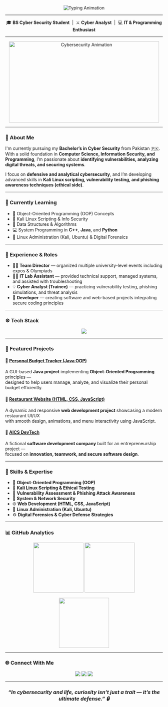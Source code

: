 <!-- Typing animation (recommended, github-friendly) -->
<div align="center">
  <img src="https://readme-typing-svg.herokuapp.com?font=Consolas&weight=500&size=28&pause=1000&color=00C2FF&center=true&vCenter=true&width=700&lines=Hey+I+am+Musaib+Khan+%F0%9F%91%8B;Cyber+Security+Student;Developer+%7C+Programmer+%7C+Tech+Enthusiast" alt="Typing Animation" />
</div>


---

<p align="center">
  🎓 <b>BS Cyber Security Student</b> &nbsp;|&nbsp; ⚔️ <b>Cyber Analyst</b> &nbsp;|&nbsp; 💻 <b>IT & Programming Enthusiast</b>
</p>

---

<div align="center">
  <img src="https://media.giphy.com/media/qgQUggAC3Pfv687qPC/giphy.gif" width="480" height="260" alt="Cybersecurity Animation">
</div>

---

### 🧠 About Me

I'm currently pursuing my **Bachelor’s in Cyber Security** from Pakistan 🇵🇰.  
With a solid foundation in **Computer Science, Information Security, and Programming**, I’m passionate about **identifying vulnerabilities, analyzing digital threats, and securing systems**.  

I focus on **defensive and analytical cybersecurity**, and I’m developing advanced skills in **Kali Linux scripting, vulnerability testing, and phishing awareness techniques (ethical side)**.

---

### 🚀 Currently Learning

- 🧩 Object-Oriented Programming (OOP) Concepts  
- 🔐 Kali Linux Scripting & Info Security  
- 🧠 Data Structures & Algorithms  
- 💻 System Programming in **C++**, **Java**, and **Python**  
- 🐧 Linux Administration (Kali, Ubuntu) & Digital Forensics  

---

### 💼 Experience & Roles

- 🧑‍💼 **Team Director** — organized multiple university-level events including expos & Olympiads  
- 🧑‍💻 **IT Lab Assistant** — provided technical support, managed systems, and assisted with troubleshooting  
- 💡 **Cyber Analyst (Trainee)** — practicing vulnerability testing, phishing simulations, and threat analysis  
- 🔧 **Developer** — creating software and web-based projects integrating secure coding principles  

---

### ⚙️ Tech Stack

<p align="center">
  <img src="https://skillicons.dev/icons?i=cpp,java,python,html,css,javascript,ubuntu,kali,git,vscode,visualstudio,windows&perline=6" />
</p>

---

### 🧩 Featured Projects

#### 🔹 [Personal Budget Tracker (Java OOP)](#)
A GUI-based **Java project** implementing **Object-Oriented Programming** principles —  
designed to help users manage, analyze, and visualize their personal budget efficiently.

#### 🔹 [Restaurant Website (HTML, CSS, JavaScript)](#)
A dynamic and responsive **web development project** showcasing a modern restaurant UI/UX  
with smooth design, animations, and menu interactivity using JavaScript.

#### 🔹 [AICS DevTech](#)
A fictional **software development company** built for an entrepreneurship project —  
focused on **innovation, teamwork, and secure software design**.

---

### 🧰 Skills & Expertise

- 🧠 **Object-Oriented Programming (OOP)**  
- 🔐 **Kali Linux Scripting & Ethical Testing**  
- 🧪 **Vulnerability Assessment & Phishing Attack Awareness**  
- 🧰 **System & Network Security**  
- 🌐 **Web Development (HTML, CSS, JavaScript)**  
- 🐧 **Linux Administration (Kali, Ubuntu)**  
- ⚙️ **Digital Forensics & Cyber Defense Strategies**

---

### 📊 GitHub Analytics

<p align="center">
  <img src="https://github-readme-stats.vercel.app/api?username=musabkhan096&show_icons=true&theme=github_dark&hide_border=true" height="160" />
  <img src="https://github-readme-streak-stats.herokuapp.com/?user=musabkhan096&theme=github-dark&hide_border=true" height="160" />
</p>

<p align="center">
  <img src="https://github-readme-stats.vercel.app/api/top-langs/?username=musabkhan096&layout=compact&theme=github_dark&hide_border=true" height="160" />
</p>

---

### 🌐 Connect With Me

<p align="center">
  <a href="mailto:m.ksoomrah@gmail.com"><img src="https://img.shields.io/badge/Email-58a6ff?style=for-the-badge&logo=gmail&logoColor=white" /></a>
  <a href="https://github.com/musabkhan096"><img src="https://img.shields.io/badge/GitHub-161b22?style=for-the-badge&logo=github&logoColor=white" /></a>
  <a href="https://www.linkedin.com/in/musaib-khan-a4037536b"><img src="https://img.shields.io/badge/LinkedIn-0A66C2?style=for-the-badge&logo=linkedin&logoColor=white" /></a>
</p>

---

<h3 align="center"><i>“In cybersecurity and life, curiosity isn’t just a trait — it’s the ultimate defense.” 🔒</i></h3>
